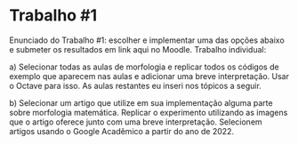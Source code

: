 # Trabalho #1
Enunciado do Trabalho #1: escolher e implementar uma das opções abaixo e submeter os resultados em link aqui no Moodle. Trabalho individual:

a) Selecionar todas as aulas de morfologia e replicar todos os códigos de exemplo que aparecem nas aulas e adicionar uma breve interpretação. Usar o Octave para isso.  As aulas restantes eu inseri nos tópicos a seguir.

b) Selecionar um artigo que utilize em sua implementação alguma parte sobre morfologia matemática. Replicar o experimento utilizando as imagens que o artigo oferece junto com uma breve interpretação. Selecionem artigos usando o Google Acadêmico a partir do ano de 2022.